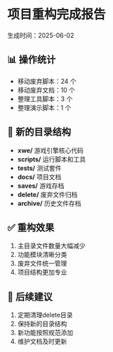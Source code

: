 # 项目重构完成报告

生成时间：2025-06-02

## 📊 操作统计

- 移动废弃脚本：24 个
- 移动废弃文档：10 个
- 整理工具脚本：3 个
- 整理演示脚本：1 个

## 📁 新的目录结构

- **xwe/** 游戏引擎核心代码
- **scripts/** 运行脚本和工具
- **tests/** 测试套件
- **docs/** 项目文档
- **saves/** 游戏存档
- **delete/** 废弃文件归档
- **archive/** 历史文件存档

## ✅ 重构效果

1. 主目录文件数量大幅减少
2. 功能模块清晰分类
3. 废弃文件统一管理
4. 项目结构更加专业

## 🎯 后续建议

1. 定期清理delete目录
2. 保持新的目录结构
3. 新功能按照规范添加
4. 维护文档及时更新
